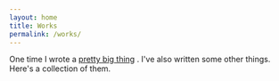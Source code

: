 ```yaml
---
layout: home
title: Works
permalink: /works/
---
```


<link rel="stylesheet" href="{{ "/assets/fontawesome/css/all.css" | relative_url }}">

One time I wrote a [pretty big thing](https://hdl.handle.net/10214/27429) <i class="fa fa-arrow-up-right-from-square" style="color: #2a7ae2; font-size: 80%;"></i>. I've also written some other things. Here's a collection of them.
